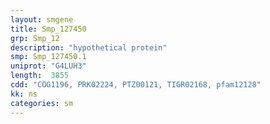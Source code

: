 ```yaml
---
layout: smgene
title: Smp_127450
grp: Smp_12
description: "hypothetical protein"
smp: Smp_127450.1
uniprot: "G4LUH3"
length:  3855
cdd: "COG1196, PRK02224, PTZ00121, TIGR02168, pfam12128"
kk: ns
categories: sm
---
```

